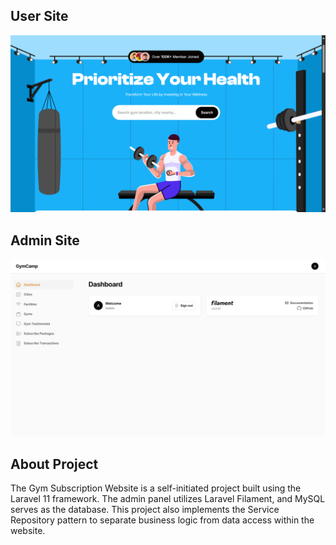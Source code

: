 ## User Site

![alt text](https://github.com/yumayko/gymcamp/blob/master/public/assets/images/Screenshot%202025-02-20%20192956.png?raw=true)

## Admin Site

![alt text](https://github.com/yumayko/gymcamp/blob/master/public/assets/images/Screenshot%202025-02-20%20193321.png?raw=true)

## About Project

The Gym Subscription Website is a self-initiated project built using the Laravel 11 framework. The admin panel utilizes Laravel Filament, and MySQL serves as the database. This project also implements the Service Repository pattern to separate business logic from data access within the website.
